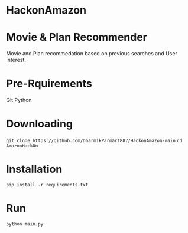 # HackonAmazon

# Movie & Plan Recommender
Movie and Plan recommedation based on previous searches and User interest.

# Pre-Rquirements
Git
Python

# Downloading
`git clone https://github.com/DharmikParmar1887/HackonAmazon-main`
`cd AmazonHackOn`

# Installation
`pip install -r requirements.txt`

# Run
`python main.py`
